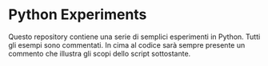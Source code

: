# Python Experiments
Questo repository contiene una serie di semplici esperimenti in Python. Tutti gli esempi sono commentati. In cima al codice sarà sempre presente un commento che illustra gli scopi dello script sottostante.

